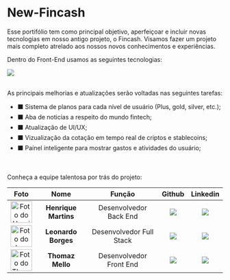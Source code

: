 # New-Fincash

Esse portifólio tem como principal objetivo, aperfeiçoar e incluir novas tecnologias em nosso antigo projeto, o Fincash. Visamos fazer um projeto mais completo atrelado aos nossos novos conhecimentos e experiências.

Dentro do Front-End usamos as seguintes tecnologias:
<div align="left">
    <img src="https://skillicons.dev/icons?i=react,vite,typescript,javascript,css,bootstrap,tailwind,html" />
</div>

<br>

As principais melhorias e atualizações serão voltadas nas seguintes tarefas:
- ⬛ Sistema de planos para cada nível de usuário (Plus, gold, silver, etc.); <br>
- ⬛ Aba de noticias a respeito do mundo fintech; <br>
- ⬛ Atualização de UI/UX; <br>
- ⬛ Vizualização da cotação em tempo real de criptos e stablecoins; <br>
- ⬛ Paínel inteligente para mostrar gastos e atividades do usuário; <br>

<br>

Conheça a equipe talentosa por trás do projeto:

| Foto | Nome | Função | Github | Linkedin |
| :---------: | :---------: | :---------------------: | :-----------------: | :-------: |
| <img src="https://avatars.githubusercontent.com/u/168497458?v=4" width=50px alt="Foto do Henrique"/> | **Henrique Martins** | Desenvolvedor Back End | <a href="https://github.com/DeveloperCorsair"><img src="https://img.shields.io/badge/GitHub-100000?style=for-the-badge&logo=github&logoColor=white"></a> | <a href="https://www.linkedin.com/in/henriquemm/"><img src="https://img.shields.io/badge/LinkedIn-0077B5?style=for-the-badge&logo=linkedin&logoColor=white"></a> |
| <img src="https://avatars.githubusercontent.com/u/129808878?u=6767b6ecbb41b7ea788d221a47a2f23e1ebe47a4&v=4&size=64" width=50px alt="Foto do Leo"> | **Leonardo Borges** | Desenvolvedor Full Stack | <a href="https://github.com/borges-leo"><img src="https://img.shields.io/badge/GitHub-100000?style=for-the-badge&logo=github&logoColor=white"></a> | <a href="https://www.linkedin.com/in/leonardo-borges-/"><img src="https://img.shields.io/badge/LinkedIn-0077B5?style=for-the-badge&logo=linkedin&logoColor=white"></a> 
| <img src="https://avatars.githubusercontent.com/u/162379221?v=4" width=50px  alt="Foto do Thomaz"> | **Thomaz Mello** | Desenvolvedor Front End | <a href="https://github.com/ThOMaZMe11o"><img src="https://img.shields.io/badge/GitHub-100000?style=for-the-badge&logo=github&logoColor=white"></a> | <a href="https://www.linkedin.com/in/thomaz-feitosa-de-mello-76a9a5294/"><img src="https://img.shields.io/badge/LinkedIn-0077B5?style=for-the-badge&logo=linkedin&logoColor=white"></a> |
